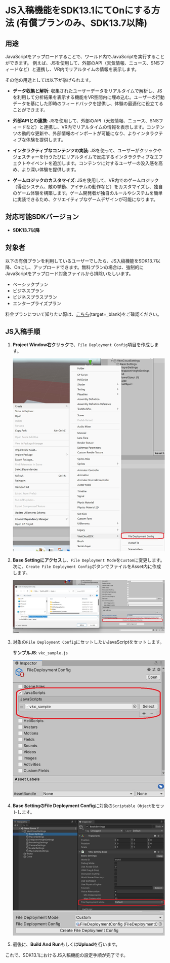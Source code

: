 # JS入稿機能をSDK13.1にてOnにする方法 (有償プランのみ、SDK13.7以降)

## 用途

JavaScriptをアップロードすることで、ワールド内でJavaScriptを実行することができます。
例えば、JSを使用して、外部のAPI（天気情報、ニュース、SNSフィードなど）と連携し、VR内でリアルタイムの情報を表示します。

その他の用途としては以下が挙げられます。

- **データ収集と解析**: 収集されたユーザーデータをリアルタイムで解析し、JSを利用して分析結果を表示する機能をVR空間内に埋め込む。ユーザーの行動データを基にした即時のフィードバックを提供し、体験の最適化に役立てることができます。

- **外部APIとの連携**: JSを使用して、外部のAPI（天気情報、ニュース、SNSフィードなど）と連携し、VR内でリアルタイムの情報を表示します。コンテンツの動的な更新や、外部情報のインポートが可能になり、よりインタラクティブな体験を提供します。

- **インタラクティブなコンテンツの実装**: JSを使って、ユーザーがクリックやジェスチャーを行うたびにリアルタイムで反応するインタラクティブなエフェクトやイベントを追加します。コンテンツに対するユーザーの没入感を高め、より深い体験を提供します。

- **ゲームロジックのカスタマイズ**: JSを使用して、VR内でのゲームロジック（得点システム、敵の挙動、アイテムの動作など）をカスタマイズし、独自のゲーム体験を構築します。ゲーム開発者が独自のルールやシステムを簡単に実装できるため、クリエイティブなゲームデザインが可能になります。

## 対応可能SDKバージョン

- **SDK13.7以降**

## 対象者

以下の有償プランを利用しているユーザーでしたら、JS入稿機能をSDK13.7以降、Onにし、アップロードできます。無料プランの場合は、強制的にJavaScriptをアップロード対象ファイルから排除いたしいます。

- ベーシックプラン
- ビジネスプラン
- ビジネスプラスプラン
- エンタープライズプラン

料金プランについて知りたい際は、[こちら](https://cloud.vket.com/plan){target=_blank}をご確認ください。


## JS入稿手順
1. **Project Window右クリック**で、`File Deployment Config`項目を作成します。

   ![File Deployment Configの作成](img/JsUpload_1.jpg)

2. **Base Settingにアクセス**し、`File Deployment Mode`を`Custom`に変更します。次に、`Create File Deployment Config`ボタンでファイルをAsset内に作成します。

   ![File Deployment Modeの設定](img/JsUpload_2.jpg)

3. 対象の`File Deployment Config`にセットしたいJavaScriptをセットします。

   **サンプルJS**: `vkc_sample.js`

   ![JavaScriptのセット](img/JsUpload_3.jpg)

4. **Base SettingのFile Deployment Config**に対象の`Scriptable Object`をセットします。

   ![Scriptable Objectのセット](img/JsUpload_4.jpg)
   ![Scriptable Objectのセット](img/JsUpload_5.jpg)

5. 最後に、**Build And Run**もしくは**Upload**を行います。

これで、SDK13.1におけるJS入稿機能の設定手順が完了です。